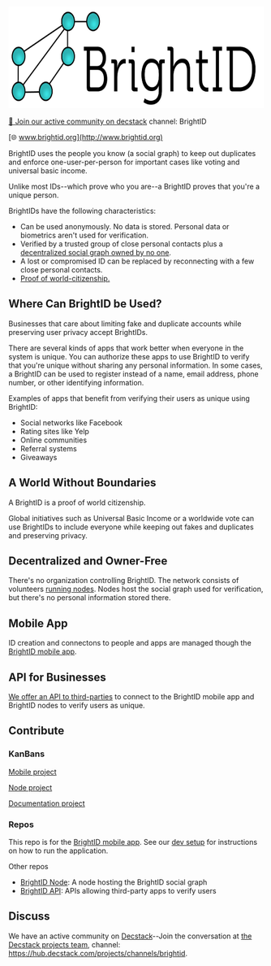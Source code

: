 <img height="200px" src="images/logo-31.jpg"/>

[💬 Join our active community on decstack](https://hub.decstack.com/signup_user_complete/?id=wutow3kb6bda5bhptir6aapyfh) channel: BrightID

[🌐 www.brightid.org](http://www.brightid.org)

BrightID uses the people you know (a social graph) to keep out duplicates and enforce one-user-per-person for important cases like voting and universal basic income.

Unlike most IDs--which prove who you are--a BrightID proves that you're a unique person.

BrightIDs have the following characteristics:
* Can be used anonymously. No data is stored. Personal data or biometrics aren't used for verification.
* Verified by a trusted group of close personal contacts plus a [decentralized social graph owned by no one](#decentralized-and-owner-free).
* A lost or compromised ID can be replaced by reconnecting with a few close personal contacts.
* [Proof of world-citizenship.](#a-world-without-boundaries)

## Where Can BrightID be Used?
Businesses that care about limiting fake and duplicate accounts while preserving user privacy accept BrightIDs.

There are several kinds of apps that work better when everyone in the system is unique.  You can authorize these apps to use BrightID to verify that you're unique without sharing any personal information.  In some cases, a BrightID can be used to register instead of a name, email address, phone number, or other identifying information.

Examples of apps that benefit from verifying their users as unique using BrightID:
* Social networks like Facebook
* Rating sites like Yelp
* Online communities
* Referral systems
* Giveaways

## A World Without Boundaries

A BrightID is a proof of world citizenship.  

Global initiatives such as Universal Basic Income or a worldwide vote can use BrightIDs to include everyone while keeping out fakes and duplicates and preserving privacy.

## Decentralized and Owner-Free

There's no organization controlling BrightID. The network consists of volunteers [running nodes](https://github.com/BrightID/BrightID-Node).  Nodes host the social graph used for verification, but there's no personal information stored there.

## Mobile App

ID creation and connectons to people and apps are managed though the [BrightID mobile app](https://github.com/BrightID/BrightID/wiki/BrightID---Full-Mobile-Spec).

## API for Businesses

[We offer an API to third-parties](https://github.com/BrightID/BrightID-API) to connect to the BrightID mobile app and BrightID nodes to verify users as unique.

## Contribute

### KanBans
[Mobile project](https://github.com/BrightID/BrightID/projects/2 )

[Node project](https://github.com/BrightID/BrightID-Node/projects/1)

[Documentation project](https://github.com/orgs/BrightID/projects/2)

### Repos
This repo is for the [BrightID mobile app](https://github.com/BrightID/BrightID/wiki/BrightID---Full-Mobile-Spec).
See our [dev setup](https://github.com/BrightID/BrightID/wiki/Development-Guide) for instructions on how to run the application.

Other repos
* [BrightID Node](https://github.com/BrightID/BrightID-Node): A node hosting the BrightID social graph
* [BrightID API](https://github.com/BrightID/BrightID-API): APIs allowing third-party apps to verify users

## Discuss

We have an active community on [Decstack](http://decstack.com/)--Join the conversation at [the Decstack projects team](https://hub.decstack.com/signup_user_complete/?id=wutow3kb6bda5bhptir6aapyfh), channel: https://hub.decstack.com/projects/channels/brightid.
